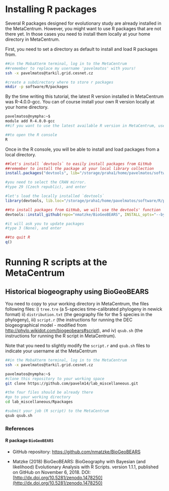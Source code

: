# Installing R packages

Several R packages designed for evolutionary study are already installed in the MetaCentrum. However, you might want to use R packages that are not there yet. In those cases you need to install them locally at your home directory in MetaCentrum.

First, you need to set a directory as default to install and load R packages from.

```bash
##in the MobaXterm terminal, log in to the MetaCentrum
##remember to replace my username 'pavelmatos' with yours!
ssh -x pavelmatos@tarkil.grid.cesnet.cz

#create a subdirectory where to store r packages
mkdir -p software/R/packages
```

By the time writing this tutorial, the latest R version installed in MetaCentrum was R-4.0.0-gcc. You can of course install your own R version locally at your home directory.

```bash
pavelmatos@nympha:~$
module add R-4.0.0-gcc
##if you want to use the latest available R version in MetaCentrum, use `module avail` to see the list of modules/programs

##to open the R console
R
```

Once in the R console, you will be able to install and load packages from a local directory.

```R
##let's install `devtools` to easily install packages from GitHub
##remember to install the package at your local library collection
install.packages("devtools", lib="/storage/praha1/home/pavelmatos/software/R/packages")

#you need to select the CRAN mirror.
#type 29 (Czech republic), and enter

#let's load the locally installed `devtools`
library(devtools, lib.loc="/storage/praha1/home/pavelmatos/software/R/packages")

##to install packages from GitHub, we will use the devtools' function `install_github`. In this case, we will install the R package BioGeoBEARS
devtools::install_github(repo="nmatzke/BioGeoBEARS", INSTALL_opts="--byte-compile", lib="/storage/praha1/home/pavelmatos/software/R/packages")

#it will ask you to update packages
#type 3 (None), and enter

##to quit R
q()
```

# Running R scripts at the MetaCentrum
## Historical biogeography using BioGeoBEARS

You need to copy to your working directory in MetaCentrum, the files following files: i) `tree.tre` (a 5-species time-calibrated phylogeny in newick format) ii) `distribution.txt` (the geography file for the 5 species in the phylogeny), iii) `script.r` (the instructions for running the DEC biogeographical model - modified from http://phylo.wikidot.com/biogeobears#script), and iv) `qsub.sh` (the instructions for running the R script in MetaCentrum).

Note that you need to slightly modify the `script.r` and `qsub.sh` files to indicate your username at the MetaCentrum

```bash
##in the MobaXterm terminal, log in to the MetaCentrum
ssh -x pavelmatos@tarkil.grid.cesnet.cz

pavelmatos@nympha:~$
#clone this repository to your working space
git clone https://github.com/pavelm14/lab_miscellaneous.git

#the four files should be already there
#go to your working directory
cd lab_miscellaneous/Rpackages

#submit your job (R script) to the MetaCentrum
qsub qsub.sh
```

### References

#### R package `BioGeoBEARS`
- GitHub repository: https://github.com/nmatzke/BioGeoBEARS

- Matzke (2018) BioGeoBEARS: BioGeography with Bayesian (and likelihood) Evolutionary Analysis with R Scripts. version 1.1.1, published on GitHub on November 6, 2018. DOI: [http://dx.doi.org/10.5281/zenodo.1478250](http://dx.doi.org/10.5281/zenodo.1478250)
